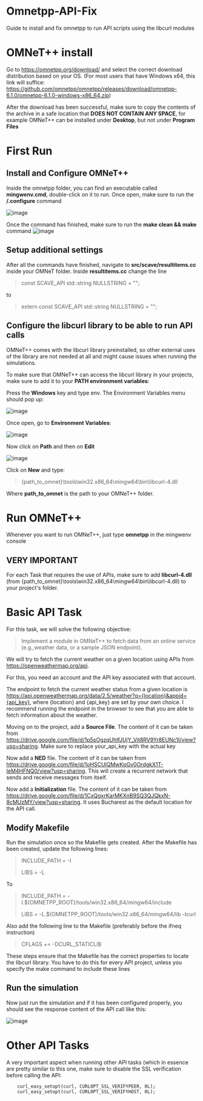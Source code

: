 # Omnetpp-API-Fix
Guide to install and fix omnetpp to run API scripts using the libcurl modules

# OMNeT++ install
Go to https://omnetpp.org/download/ and select the correct download distribution based on your OS. (For most users that have Windows x64, this link will suffice: https://github.com/omnetpp/omnetpp/releases/download/omnetpp-6.1.0/omnetpp-6.1.0-windows-x86_64.zip)

After the download has been successful, make sure to copy the contents of the archive in a safe location that **DOES NOT CONTAIN ANY SPACE**, for example OMNeT++ can be installed under **Desktop**, but not under **Program Files**

# First Run
## Install and Configure OMNeT++
Inside the omnetpp folder, you can find an executable called **mingwenv.cmd**, double-click on it to run.
Once open, make sure to run the **/.configure** command

![image](https://github.com/user-attachments/assets/dcd5c7b5-3553-4029-a54f-2cda19ee06b9)

Once the command has finished, make sure to run the **make clean && make** command
![image](https://github.com/user-attachments/assets/76d18704-da3f-4b8d-8d37-922adcb6760e)

## Setup additional settings
After all the commands have finished, navigate to **src/scave/resultitems.cc** inside your OMNeT folder. 
Inside **resultitems.cc** change the line 
>const SCAVE_API std::string NULLSTRING = "";

to

>extern const SCAVE_API std::string NULLSTRING = "";

## Configure the libcurl library to be able to run API calls
OMNeT++ comes with the libcurl library preinstalled, so other external uses of the library are not needed at all and might cause issues when running the simulations.

To make sure that OMNeT++ can access the libcurl library in your projects, make sure to add it to your **PATH environment variables**:

Press the **Windows** key and type env. The Environment Variables menu should pop up:

![image](https://github.com/user-attachments/assets/b16ffd3c-3ff9-4220-aeb1-3bc2b2391c7f)

Once open, go to **Environment Variables**:

![image](https://github.com/user-attachments/assets/cfde6563-aa7d-4cb1-a26d-04601f46062e)

Now click on **Path** and then on **Edit**

![image](https://github.com/user-attachments/assets/0c12a1de-42a6-465d-8d5c-ecd3df1ace50)

Click on **New** and type:
>{path_to_omnet}\tools\win32.x86_64\mingw64\bin\libcurl-4.dll

Where **path_to_omnet** is the path to your OMNeT++ folder.

# Run OMNeT++
Whenever you want to run OMNeT++, just type **omnetpp** in the mingwenv console

## VERY IMPORTANT
For each Task that requires the use of APIs, make sure to add **libcurl-4.dll** (from {path_to_omnet}\tools\win32.x86_64\mingw64\bin\libcurl-4.dll) to your project's folder.

# Basic API Task
For this task, we will solve the following objective: 
>Implement a module in OMNeT++ to fetch data from an online service (e.g.,weather data, or a sample JSON endpoint).

We will try to fetch the current weather on a given location using APIs from https://openweathermap.org/api.

For this, you need an account and the API key associated with that account.

The endpoint to fetch the current weather status from a given location is https://api.openweathermap.org/data/2.5/weather?q={location}&appid={api_key}, where {location} and {api_key} are set by your own choice. I recommend running the endpoint in the browser to see that you are able to fetch information about the weather.

Moving on to the project, add a **Source File**. The content of it can be taken from https://drive.google.com/file/d/1p5sOgzqUhlfJUjY_Vit8RV9Yr8EUNc1I/view?usp=sharing. Make sure to replace your_api_key with the actual key

Now add a **NED** file. The content of it can be taken from https://drive.google.com/file/d/1oHSCUlQMwKpGv0OrdgkX1T-IeM4HFNQ0/view?usp=sharing. This will create a recurrent network that sends and receive messages from itself.

Now add a **Initialization** file. The content of it can be taken from https://drive.google.com/file/d/1CxQgxrKarMKXnB9SQ3QJQkxN-8cMUzMY/view?usp=sharing. It uses Bucharest as the default location for the API call.

## Modify Makefile

Run the simulation once so the Makefile gets created.
After the Makefile has been created, update the following lines:
>INCLUDE_PATH = -I
>
>LIBS = -L

To
>INCLUDE_PATH = -I.$(OMNETPP_ROOT)/tools/win32.x86_64/mingw64/include
>
>LIBS = -L.$(OMNETPP_ROOT)/tools/win32.x86_64/mingw64/lib -lcurl

Also add the following line to the Makefile (preferably before the ifneq instruction)
>CFLAGS += -DCURL_STATICLIB

These steps ensure that the Makefile has the correct properties to locate the libcurl library.
You have to do this for every API project, unless you specify the make command to include these lines

## Run the simulation

Now just run the simulation and if it has been configured properly, you should see the response content of the API call like this:

![image](https://github.com/user-attachments/assets/7c80aba1-3af8-4aaa-9001-778a2261c78b)

# Other API Tasks
A very important aspect when running other API tasks (which in essence are pretty similar to this one, make sure to disable the SSL verification before calling the API:

>
        curl_easy_setopt(curl, CURLOPT_SSL_VERIFYPEER, 0L);
        curl_easy_setopt(curl, CURLOPT_SSL_VERIFYHOST, 0L);

    

